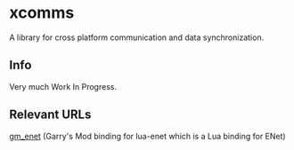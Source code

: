 # xcomms

A library for cross platform communication and data synchronization.

## Info

Very much Work In Progress.

## Relevant URLs

[gm_enet](https://bitbucket.org/danielga/gm_enet) (Garry's Mod binding for lua-enet which is a Lua binding for ENet)